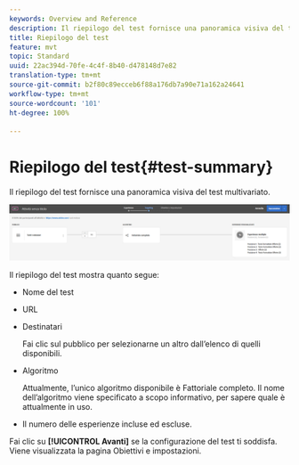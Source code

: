 ```yaml
---
keywords: Overview and Reference
description: Il riepilogo del test fornisce una panoramica visiva del test multivariato.
title: Riepilogo del test
feature: mvt
topic: Standard
uuid: 22ac394d-70fe-4c4f-8b40-d478148d7e82
translation-type: tm+mt
source-git-commit: b2f80c89ecceb6f88a176db7a90e71a162a24641
workflow-type: tm+mt
source-wordcount: '101'
ht-degree: 100%

---
```



# Riepilogo del test{#test-summary}

Il riepilogo del test fornisce una panoramica visiva del test multivariato.

![Finestra di dialogo Riepilogo del test](/help/c-activities/c-multivariate-testing/t-create-multivariate-test/assets/summary2new.png)

Il riepilogo del test mostra quanto segue:

* Nome del test
* URL
* Destinatari

   Fai clic sul pubblico per selezionarne un altro dall’elenco di quelli disponibili.
* Algoritmo

   Attualmente, l’unico algoritmo disponibile è Fattoriale completo. Il nome dell’algoritmo viene specificato a scopo informativo, per sapere quale è attualmente in uso.
* Il numero delle esperienze incluse ed escluse.

Fai clic su **[!UICONTROL Avanti]** se la configurazione del test ti soddisfa. Viene visualizzata la pagina Obiettivi e impostazioni.
